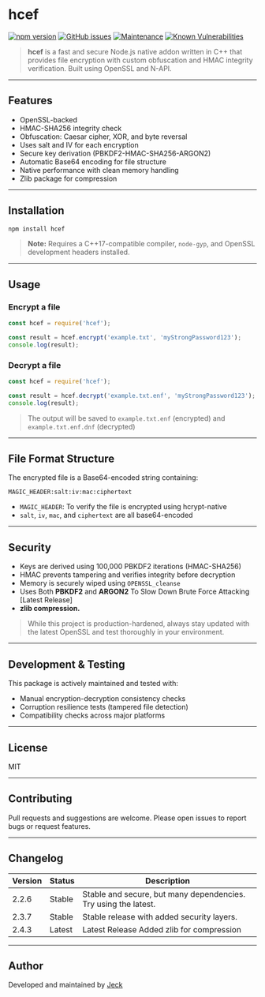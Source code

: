 # hcef

[![npm version](https://img.shields.io/npm/v/hcef)](https://www.npmjs.com/package/hcef)
[![GitHub issues](https://img.shields.io/github/issues/JeckAsChristopher/hcef)](https://github.com/JeckAsChristopher/hcef/issues)
[![Maintenance](https://img.shields.io/maintenance/yes/2025)](https://github.com/JeckAsChristopher/hcef)
[![Known Vulnerabilities](https://snyk.io/test/npm/hcef/badge.svg)](https://snyk.io/test/npm/hcef)

> **hcef** is a fast and secure Node.js native addon written in C++ that provides file encryption with custom obfuscation and HMAC integrity verification. Built using OpenSSL and N-API.

---

## Features

* OpenSSL-backed
* HMAC-SHA256 integrity check
* Obfuscation: Caesar cipher, XOR, and byte reversal
* Uses salt and IV for each encryption
* Secure key derivation (PBKDF2-HMAC-SHA256-ARGON2)
* Automatic Base64 encoding for file structure
* Native performance with clean memory handling 
* Zlib package for compression 

---

## Installation

```bash
npm install hcef
```

> **Note:** Requires a C++17-compatible compiler, `node-gyp`, and OpenSSL development headers installed.

---

## Usage

### Encrypt a file

```js
const hcef = require('hcef');

const result = hcef.encrypt('example.txt', 'myStrongPassword123');
console.log(result);
```

### Decrypt a file

```js
const hcef = require('hcef');

const result = hcef.decrypt('example.txt.enf', 'myStrongPassword123');
console.log(result);
```

> The output will be saved to `example.txt.enf` (encrypted) and `example.txt.enf.dnf` (decrypted)

---

## File Format Structure

The encrypted file is a Base64-encoded string containing:

```
MAGIC_HEADER:salt:iv:mac:ciphertext
```

* `MAGIC_HEADER`: To verify the file is encrypted using hcrypt-native
* `salt`, `iv`, `mac`, and `ciphertext` are all base64-encoded

---

## Security

* Keys are derived using 100,000 PBKDF2 iterations (HMAC-SHA256)
* HMAC prevents tampering and verifies integrity before decryption
* Memory is securely wiped using `OPENSSL_cleanse`
* Uses Both **PBKDF2** and **ARGON2** To Slow Down Brute Force Attacking [Latest Release]
* **zlib compression.**

> While this project is production-hardened, always stay updated with the latest OpenSSL and test thoroughly in your environment.

---

## Development & Testing

This package is actively maintained and tested with:

* Manual encryption-decryption consistency checks
* Corruption resilience tests (tampered file detection)
* Compatibility checks across major platforms

---

## License

MIT

---

## Contributing

Pull requests and suggestions are welcome. Please open issues to report bugs or request features.

---


## Changelog

| Version | Status       | Description                                      |
|---------|--------------|--------------------------------------------------|
| 2.2.6   | Stable       | Stable and secure, but many dependencies. Try using the latest. |
| 2.3.7   | Stable       | Stable release with added security layers.       |
| 2.4.3   | Latest       | Latest Release Added zlib for compression 	|

---

## Author

Developed and maintained by [Jeck](https://github.com/JeckAsChristopher)
